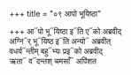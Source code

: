 +++
title = "०९ आपो भूयिष्ठा"

+++
आ᳓पो भू᳓यिष्ठा इ᳓ति ए᳓को अब्रवीद्  
अग्नि᳓र् भू᳓यिष्ठ इ᳓ति अन्यो᳓ अब्रवीत्  
वधर्य᳓न्तीम् बहु᳓भ्यः प्रइ᳓को अब्रवीद्  
ऋता᳓ व᳓दन्तश् चमसाँ᳓ अपिंशत